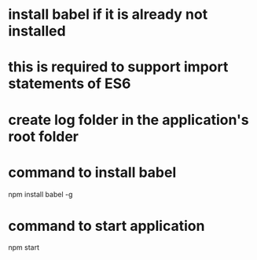 # install babel if it is already not installed
# this is required to support import statements of ES6
# create log folder in the application's root folder
# command to install babel 

npm install babel -g

# command to start application

npm start